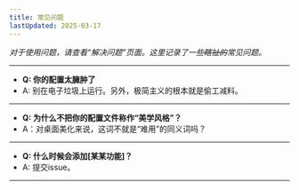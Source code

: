 ```yaml
---
title: 常见问题
lastUpdated: 2025-03-17
---
```


_对于使用问题，请查看“解决问题”页面。这里记录了一些~~瞎扯的~~常见问题。_

---
- **Q: 你的配置太臃肿了**
- A: 别在电子垃圾上运行。另外，极简主义的根本就是偷工减料。
---
- **Q: 为什么不把你的配置文件称作“美学风格”？**
- A：对桌面美化来说，这词不就是“难用”的同义词吗？
---
- **Q: 什么时候会添加[某某功能]？**
- A: 提交issue。
---
